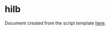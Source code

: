 # hilb

Document created from the script template [here](https://github.com/pedro-nlb/latex-templates).
